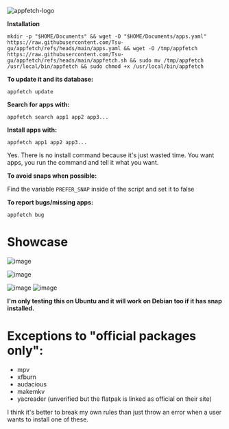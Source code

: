 ![appfetch-logo](https://github.com/user-attachments/assets/b607848d-1478-4d2b-9fb7-4d17c05377e2)

**Installation**
```
mkdir -p "$HOME/Documents" && wget -O "$HOME/Documents/apps.yaml" https://raw.githubusercontent.com/Tsu-gu/appfetch/refs/heads/main/apps.yaml && wget -O /tmp/appfetch https://raw.githubusercontent.com/Tsu-gu/appfetch/refs/heads/main/appfetch.sh && sudo mv /tmp/appfetch /usr/local/bin/appfetch && sudo chmod +x /usr/local/bin/appfetch

```

**To update it and its database:**

```
appfetch update
```
**Search for apps with:**

```
appfetch search app1 app2 app3...
```

**Install apps with:**

```
appfetch app1 app2 app3...
```
Yes. There is no install command because it's just wasted time. You want apps, you run the command and tell it what you want.

**To avoid snaps when possible:**

Find the variable `PREFER_SNAP` inside of the script and set it to false

**To report bugs/missing apps:**

```
appfetch bug
```

# Showcase
![image](https://github.com/user-attachments/assets/8f275fb6-591e-4f5b-abd7-241bbcb3f726)

![image](https://github.com/user-attachments/assets/96df4dbe-ecb5-4e55-b54d-ffb96782e8bf)

![image](https://github.com/user-attachments/assets/0a6da772-de30-46fa-b6a8-0ae3a446fe8a)
![image](https://github.com/user-attachments/assets/117bd294-2f96-4808-9826-e9a3293d8ef8)


**I'm only testing this on Ubuntu and it will work on Debian too if it has snap installed.**

# Exceptions to "official packages only": 
- mpv
- xfburn
- audacious
- makemkv
- yacreader (unverified but the flatpak is linked as official on their site)

I think it's better to break my own rules than just throw an error when a user wants to install one of these.
